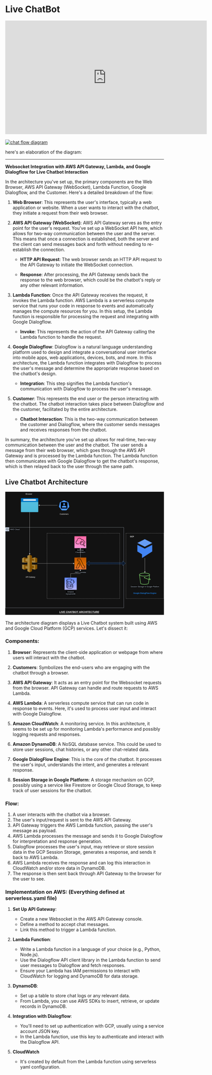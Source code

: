 # Live ChatBot

<iframe width="640" height="360" src="https://www.loom.com/embed/7260b1c1fd48418fb179fd5464d612ad?sid=1757a271-6413-49ee-a4d2-a02572202a25" frameborder="0" webkitallowfullscreen mozallowfullscreen allowfullscreen></iframe>

[![chat flow diagram](https://mermaid.ink/img/pako:eNpVkdtqg0AQhl9lmasWkhfwohC1SQMWQiJ40e3FqJMo6q7dQyWEvHvHQ6C52539vuHfmRsUuiQI4GKwr0QaSiVEFn5JyCgXodGDJSPhW6zXQsJHmh7E5rAXR_rxZJ0Err-JzS5jYazv0NGAV_HC9kkXDblXlseezMw99upXN7SYyZbFBLu8RLH1qnC1VouQbB-8Iw43v0xSPEpxja2-nFs9LHy88FGFLtdOjJ7B4p8XsRZ563Q3fekp1ZFsr5V95MpCWAFjHdYlD-c2shJcRR0TAR9LNI0Eqe7MoXf6dFUFBM54WoHvSx4DB-TY3XPxvaydNhCcsbVcpOn6OW9gWsT9D4b1fkg?type=png)](https://mermaid.live/edit#pako:eNpVkdtqg0AQhl9lmasWkhfwohC1SQMWQiJ40e3FqJMo6q7dQyWEvHvHQ6C52539vuHfmRsUuiQI4GKwr0QaSiVEFn5JyCgXodGDJSPhW6zXQsJHmh7E5rAXR_rxZJ0Err-JzS5jYazv0NGAV_HC9kkXDblXlseezMw99upXN7SYyZbFBLu8RLH1qnC1VouQbB-8Iw43v0xSPEpxja2-nFs9LHy88FGFLtdOjJ7B4p8XsRZ563Q3fekp1ZFsr5V95MpCWAFjHdYlD-c2shJcRR0TAR9LNI0Eqe7MoXf6dFUFBM54WoHvSx4DB-TY3XPxvaydNhCcsbVcpOn6OW9gWsT9D4b1fkg)

here's an elaboration of the diagram:

---

**Websocket Integration with AWS API Gateway, Lambda, and Google Dialogflow for Live Chatbot Interaction**

In the architecture you've set up, the primary components are the Web Browser, AWS API Gateway (WebSocket), Lambda Function, Google Dialogflow, and the Customer. Here's a detailed breakdown of the flow:

1. **Web Browser**: This represents the user's interface, typically a web application or website. When a user wants to interact with the chatbot, they initiate a request from their web browser.

2. **AWS API Gateway (WebSocket)**: AWS API Gateway serves as the entry point for the user's request. You've set up a WebSocket API here, which allows for two-way communication between the user and the server. This means that once a connection is established, both the server and the client can send messages back and forth without needing to re-establish the connection.

   - **HTTP API Request**: The web browser sends an HTTP API request to the API Gateway to initiate the WebSocket connection.

   - **Response**: After processing, the API Gateway sends back the response to the web browser, which could be the chatbot's reply or any other relevant information.

3. **Lambda Function**: Once the API Gateway receives the request, it invokes the Lambda function. AWS Lambda is a serverless compute service that runs your code in response to events and automatically manages the compute resources for you. In this setup, the Lambda function is responsible for processing the request and integrating with Google Dialogflow.

   - **Invoke**: This represents the action of the API Gateway calling the Lambda function to handle the request.

4. **Google Dialogflow**: Dialogflow is a natural language understanding platform used to design and integrate a conversational user interface into mobile apps, web applications, devices, bots, and more. In this architecture, the Lambda function integrates with Dialogflow to process the user's message and determine the appropriate response based on the chatbot's design.

   - **Integration**: This step signifies the Lambda function's communication with Dialogflow to process the user's message.

5. **Customer**: This represents the end user or the person interacting with the chatbot. The chatbot interaction takes place between Dialogflow and the customer, facilitated by the entire architecture.

   - **Chatbot Interaction**: This is the two-way communication between the customer and Dialogflow, where the customer sends messages and receives responses from the chatbot.

In summary, the architecture you've set up allows for real-time, two-way communication between the user and the chatbot. The user sends a message from their web browser, which goes through the AWS API Gateway and is processed by the Lambda function. The Lambda function then communicates with Google Dialogflow to get the chatbot's response, which is then relayed back to the user through the same path.

## Live Chatbot Architecture

![Live Chatbot Architecture](assets/images/live-chatbot.png)

The architecture diagram displays a Live Chatbot system built using AWS and Google Cloud Platform (GCP) services. Let's dissect it:

### Components:

1. **Browser**: Represents the client-side application or webpage from where users will interact with the chatbot.

2. **Customers**: Symbolizes the end-users who are engaging with the chatbot through a browser.

3. **AWS API Gateway**: It acts as an entry point for the Websocket requests from the browser. API Gateway can handle and route requests to AWS Lambda.

4. **AWS Lambda**: A serverless compute service that can run code in response to events. Here, it's used to process user input and interact with Google Dialogflow.

5. **Amazon CloudWatch**: A monitoring service. In this architecture, it seems to be set up for monitoring Lambda's performance and possibly logging requests and responses.

6. **Amazon DynamoDB**: A NoSQL database service. This could be used to store user sessions, chat histories, or any other chat-related data.

7. **Google DialogFlow Engine**: This is the core of the chatbot. It processes the user's input, understands the intent, and generates a relevant response.

8. **Session Storage in Google Platform**: A storage mechanism on GCP, possibly using a service like Firestore or Google Cloud Storage, to keep track of user sessions for the chatbot.

### Flow:

1. A user interacts with the chatbot via a browser.
2. The user's input/request is sent to the AWS API Gateway.
3. API Gateway triggers the AWS Lambda function, passing the user's message as payload.
4. AWS Lambda processes the message and sends it to Google Dialogflow for interpretation and response generation.
5. Dialogflow processes the user's input, may retrieve or store session data in the GCP Session Storage, generates a response, and sends it back to AWS Lambda.
6. AWS Lambda receives the response and can log this interaction in CloudWatch and/or store data in DynamoDB.
7. The response is then sent back through API Gateway to the browser for the user to see.

### Implementation on AWS: (Everything defined at serverless.yaml file)

1. **Set Up API Gateway**:

   - Create a new Websocket in the AWS API Gateway console.
   - Define a method to accept chat messages.
   - Link this method to trigger a Lambda function.

2. **Lambda Function**:

   - Write a Lambda function in a language of your choice (e.g., Python, Node.js).
   - Use the Dialogflow API client library in the Lambda function to send user messages to Dialogflow and fetch responses.
   - Ensure your Lambda has IAM permissions to interact with CloudWatch for logging and DynamoDB for data storage.

3. **DynamoDB**:

   - Set up a table to store chat logs or any relevant data.
   - From Lambda, you can use AWS SDKs to insert, retrieve, or update records in DynamoDB.

4. **Integration with Dialogflow**:

   - You'll need to set up authentication with GCP, usually using a service account JSON key.
   - In the Lambda function, use this key to authenticate and interact with the Dialogflow API.

5. **CloudWatch**
   - It's created by default from the Lambda function using serverless yaml configuration.
